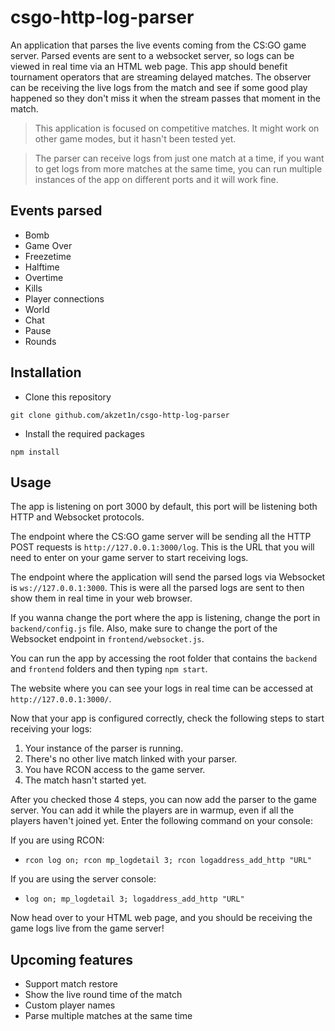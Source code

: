 # csgo-http-log-parser
An application that parses the live events coming from the CS:GO game server. Parsed events are sent to a websocket server, so logs can be viewed in real time via an HTML web page. This app should benefit tournament operators that are streaming delayed matches. The observer can be receiving the live logs from the match and see if some good play happened so they don't miss it when the stream passes that moment in the match.

> This application is focused on competitive matches. It might work on other game modes, but it hasn't been tested yet.

> The parser can receive logs from just one match at a time, if you want to get logs from more matches at the same time, you can run multiple instances of the app on different ports and it will work fine.

## Events parsed
- Bomb
- Game Over
- Freezetime
- Halftime
- Overtime
- Kills
- Player connections
- World
- Chat
- Pause
- Rounds

## Installation
- Clone this repository
```
git clone github.com/akzet1n/csgo-http-log-parser
```
- Install the required packages
```
npm install
```

## Usage
The app is listening on port 3000 by default, this port will be listening both HTTP and Websocket protocols.

The endpoint where the CS:GO game server will be sending all the HTTP POST requests is ``http://127.0.0.1:3000/log``. This is the URL that you will need to enter on your game server to start receiving logs.

The endpoint where the application will send the parsed logs via Websocket is `ws://127.0.0.1:3000`. This is were all the parsed logs are sent to then show them in real time in your web browser. 

If you wanna change the port where the app is listening, change the port in ``backend/config.js`` file. Also, make sure to change the port of the Websocket endpoint in ``frontend/websocket.js``.

You can run the app by accessing the root folder that contains the ``backend`` and ``frontend`` folders and then typing ``npm start``.

The website  where you can see your logs in real time can be accessed at ``http://127.0.0.1:3000/``.

Now that your app is configured correctly, check the following steps to start receiving your logs:

1. Your instance of the parser is running.
2. There's no other live match linked with your parser.
3. You have RCON access to the game server.
4. The match hasn't started yet.

After you checked those 4 steps, you can now add the parser to the game server. You can add it while the players are in warmup, even if all the players haven't joined yet. Enter the following command on your console:

If you are using RCON:
- ```rcon log on; rcon mp_logdetail 3; rcon logaddress_add_http "URL"```

If you are using the server console:
- ```log on; mp_logdetail 3; logaddress_add_http "URL"```

Now head over to your HTML web page, and you should be receiving the game logs live from the game server!

## Upcoming features

- Support match restore
- Show the live round time of the match
- Custom player names
- Parse multiple matches at the same time